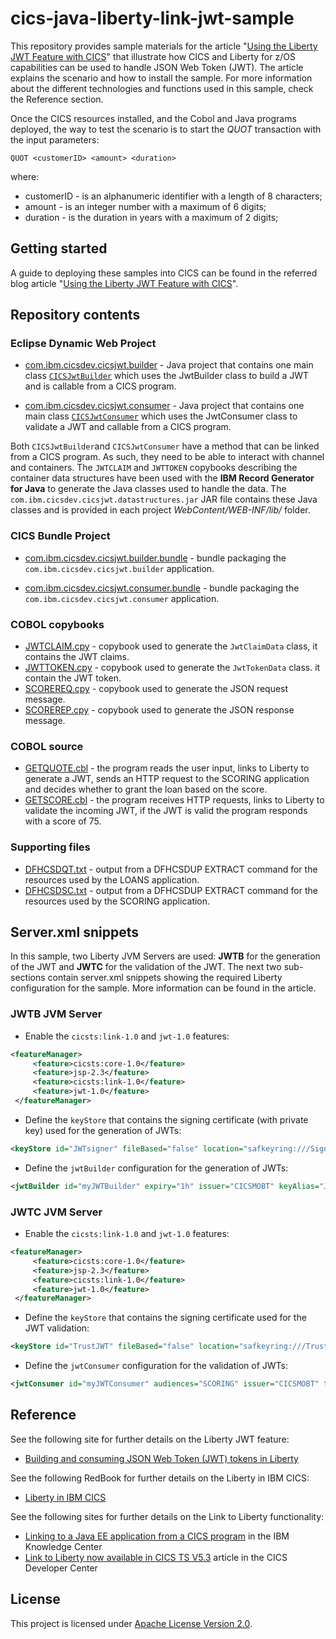 cics-java-liberty-link-jwt-sample
=================================

This repository provides sample materials for the article "[Using the Liberty JWT Feature with CICS](README.md)" that illustrate how CICS and Liberty for z/OS capabilities can be used to handle JSON Web Token (JWT). The article explains the scenario and how to install the sample.
For more information about the different technologies and functions used in this sample, check the Reference section.

Once the CICS resources installed, and the Cobol and Java programs deployed, the way to test the scenario is to start the *QUOT* transaction with the input parameters:
```
QUOT <customerID> <amount> <duration>
```
where:
  * customerID - is an alphanumeric identifier with a length of 8 characters;
  * amount - is an integer number with a maximum of 6 digits;
  * duration - is the duration in years with a maximum of 2 digits;

## Getting started

A guide to deploying these samples into CICS can be found in the referred blog article "[Using the Liberty JWT Feature with CICS](README.md)".

## Repository contents

### Eclipse Dynamic Web Project

* [com.ibm.cicsdev.cicsjwt.builder](projects/com.ibm.cicsdev.cicsjwt.builder) - Java project that contains one main class [`CICSJwtBuilder`](projects/com.ibm.cicsdev.cicsjwt.builder/src/com/ibm/cicsdev/cicsjwt/builder/CICSJwtBuilder.java) which uses the JwtBuilder class to build a JWT and is callable from a CICS program.

* [com.ibm.cicsdev.cicsjwt.consumer](projects/com.ibm.cicsdev.cicsjwt.consumer) - Java project that contains one main class [`CICSJwtConsumer`](projects/com.ibm.cicsdev.cicsjwt.consumer/src/com/ibm/cicsdev/cicsjwt/consumer/CICSJwtConsumer.java) which uses the JwtConsumer class to validate a JWT and callable from a CICS program.

Both `CICSJwtBuilder`and `CICSJwtConsumer` have a method that can be linked from a CICS program. As such, they need to be able to interact with channel and containers. The `JWTCLAIM` and `JWTTOKEN` copybooks describing the container data structures have been used with the **IBM Record Generator for Java** to generate the Java classes used to handle the data. The `com.ibm.cicsdev.cicsjwt.datastructures.jar` JAR file contains these Java classes and is provided in each project *WebContent/WEB-INF/lib/* folder.

### CICS Bundle Project

* [com.ibm.cicsdev.cicsjwt.builder.bundle](projects/com.ibm.cicsdev.cicsjwt.builder.bundle) - bundle packaging the `com.ibm.cicsdev.cicsjwt.builder` application.

* [com.ibm.cicsdev.cicsjwt.consumer.bundle](projects/com.ibm.cicsdev.cicsjwt.consumer.bundle) - bundle packaging the `com.ibm.cicsdev.cicsjwt.consumer` application.


### COBOL copybooks

* [JWTCLAIM.cpy](src/Cobol/JWTCLAIM.cpy) - copybook used to generate the `JwtClaimData` class, it contains the JWT claims.
* [JWTTOKEN.cpy](src/Cobol/JWTTOKEN.cpy) - copybook used to generate the `JwtTokenData` class. it contain the JWT token.
* [SCOREREQ.cpy](src/Cobol/SCOREREQ.cpy) - copybook used to generate the JSON request message.
* [SCOREREP.cpy](src/Cobol/SCOREREP.cpy) - copybook used to generate the JSON response message.

### COBOL source

* [GETQUOTE.cbl](src/Cobol/GETQUOTE.cbl) - the program reads the user input, links to Liberty to generate a JWT, sends an HTTP request to the SCORING application and decides whether to grant the loan based on the score.
* [GETSCORE.cbl](src/Cobol/GETSCORE.cbl) - the program receives HTTP requests, links to Liberty to validate the incoming JWT, if the JWT is valid the program responds with a score of 75.

### Supporting files

* [DFHCSDQT.txt](etc/DFHCSDQT.txt) - output from a DFHCSDUP EXTRACT command for the resources used by the LOANS application.
* [DFHCSDSC.txt](etc/DFHCSDSC.txt) - output from a DFHCSDUP EXTRACT command for the resources used by the SCORING application.

## Server.xml snippets

In this sample, two Liberty JVM Servers are used: **JWTB** for the generation of the JWT and **JWTC** for the validation of the JWT.
The next two sub-sections contain server.xml snippets showing the required Liberty configuration for the sample. More information can be found in the article.

### JWTB JVM Server

* Enable the `cicsts:link-1.0` and `jwt-1.0` features:
```xml
<featureManager>                      
     <feature>cicsts:core-1.0</feature>
     <feature>jsp-2.3</feature>        
     <feature>cicsts:link-1.0</feature>
     <feature>jwt-1.0</feature>        
 </featureManager>                     
```

* Define the `keyStore` that contains the signing certificate (with private key) used for the generation of JWTs:
```xml
<keyStore id="JWTsigner" fileBased="false" location="safkeyring:///SignJWT" password="password" readOnly="true" type="JCERACFKS"/>
```

* Define the `jwtBuilder` configuration for the generation of JWTs:
```xml
<jwtBuilder id="myJWTBuilder" expiry="1h" issuer="CICSMOBT" keyAlias="JWT signer" keyStoreRef="JWTsigner"/>
```

### JWTC JVM Server

* Enable the `cicsts:link-1.0` and `jwt-1.0` features:
```xml
<featureManager>                      
     <feature>cicsts:core-1.0</feature>
     <feature>jsp-2.3</feature>        
     <feature>cicsts:link-1.0</feature>
     <feature>jwt-1.0</feature>        
 </featureManager>                     
```

* Define the `keyStore` that contains the signing certificate used for the JWT validation:
```xml
<keyStore id="TrustJWT" fileBased="false" location="safkeyring:///TrustJWT" password="password" readOnly="true" type="JCERACFKS"/>
```

* Define the `jwtConsumer` configuration for the validation of JWTs:
```xml
<jwtConsumer id="myJWTConsumer" audiences="SCORING" issuer="CICSMOBT" trustStoreRef="TrustJWT" trustedAlias="JWT signer"/>
```


## Reference

See the following site for further details on the Liberty JWT feature:

* [Building and consuming JSON Web Token (JWT) tokens in Liberty](https://www.ibm.com/support/knowledgecenter/en/SS7K4U_liberty/com.ibm.websphere.wlp.zseries.doc/ae/twlp_sec_config_jwt.html)

See the following RedBook for further details on the Liberty in IBM CICS:

* [Liberty in IBM CICS](http://www.redbooks.ibm.com/abstracts/sg248418.html)

See the following sites for further details on the Link to Liberty functionality:

* [Linking to a Java EE application from a CICS program](https://www.ibm.com/support/knowledgecenter/SSGMCP_5.4.0/applications/developing/java/link_2_liberty.html)
in the IBM Knowledge Center
* [Link to Liberty now available in CICS TS V5.3](https://developer.ibm.com/cics/2016/11/14/link-to-liberty-now-available-in-cics-ts-v5-3/)
article in the CICS Developer Center

## License
This project is licensed under [Apache License Version 2.0](LICENSE).

